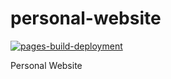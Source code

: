 # personal-website 
[![pages-build-deployment](https://github.com/Douglas0n/douglas0n.github.io/actions/workflows/pages/pages-build-deployment/badge.svg?branch=gh-pages)](https://github.com/Douglas0n/douglas0n.github.io/actions/workflows/pages/pages-build-deployment)

Personal Website
